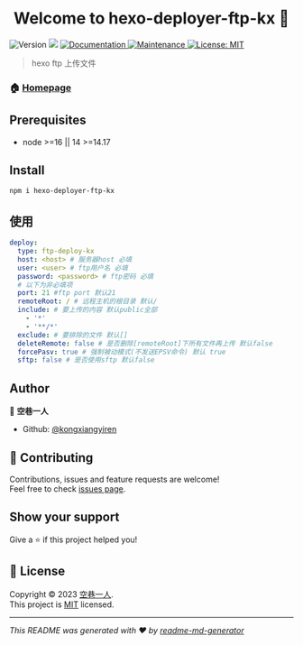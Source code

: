 <h1 align="center">Welcome to hexo-deployer-ftp-kx 👋</h1>
<p>
  <img alt="Version" src="https://img.shields.io/badge/version-1.0.0-blue.svg?cacheSeconds=2592000" />
  <img src="https://img.shields.io/badge/node-%3E%3D16%20%7C%7C%2014%20%3E%3D14.17-blue.svg" />
  <a href="https://github.com/kongxiangyiren/hexo-deployer-ftp-kx#readme" target="_blank">
    <img alt="Documentation" src="https://img.shields.io/badge/documentation-yes-brightgreen.svg" />
  </a>
  <a href="https://github.com/kongxiangyiren/hexo-deployer-ftp-kx/graphs/commit-activity" target="_blank">
    <img alt="Maintenance" src="https://img.shields.io/badge/Maintained%3F-yes-green.svg" />
  </a>
  <a href="https://github.com/kongxiangyiren/hexo-deployer-ftp-kx/blob/master/LICENSE" target="_blank">
    <img alt="License: MIT" src="https://img.shields.io/github/license/kongxiangyiren/hexo-deployer-ftp-kx" />
  </a>
</p>

> hexo ftp 上传文件

### 🏠 [Homepage](https://github.com/kongxiangyiren/hexo-deployer-ftp-kx#readme)

## Prerequisites

- node >=16 || 14 >=14.17

## Install

```sh
npm i hexo-deployer-ftp-kx
```

## 使用

```yaml
deploy:
  type: ftp-deploy-kx
  host: <host> # 服务器host 必填
  user: <user> # ftp用户名 必填
  password: <password> # ftp密码 必填
  # 以下为非必填项
  port: 21 #ftp port 默认21
  remoteRoot: / # 远程主机的根目录 默认/
  include: # 要上传的内容 默认public全部
    - '*'
    - '**/*'
  exclude: # 要排除的文件 默认[]
  deleteRemote: false # 是否删除[remoteRoot]下所有文件再上传 默认false
  forcePasv: true # 强制被动模式(不发送EPSV命令) 默认 true
  sftp: false # 是否使用sftp 默认false
```

## Author

👤 **空巷一人**

- Github: [@kongxiangyiren](https://github.com/kongxiangyiren)

## 🤝 Contributing

Contributions, issues and feature requests are welcome!<br />Feel free to check [issues page](https://github.com/kongxiangyiren/hexo-deployer-ftp-kx/issues).

## Show your support

Give a ⭐️ if this project helped you!

## 📝 License

Copyright © 2023 [空巷一人](https://github.com/kongxiangyiren).<br />
This project is [MIT](https://github.com/kongxiangyiren/hexo-deployer-ftp-kx/blob/master/LICENSE) licensed.

---

_This README was generated with ❤️ by [readme-md-generator](https://github.com/kefranabg/readme-md-generator)_
